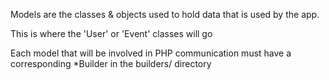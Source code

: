 Models are the classes & objects used to hold data that is used by the app.

This is where the 'User' or 'Event' classes will go

Each model that will be involved in PHP communication must have a corresponding
*Builder in the builders/ directory